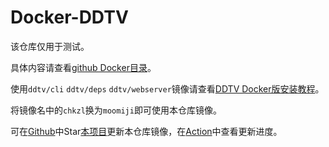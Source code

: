 # Docker-DDTV

该仓库仅用于测试。

具体内容请查看[github Docker目录](https://github.com/moomiji/docker-ddtv/tree/master/Docker)。

使用`ddtv/cli` `ddtv/deps` `ddtv/webserver`镜像请查看[DDTV Docker版安装教程](https://github.com/moomiji/docker-ddtv/blob/master/Doc/docs/install/Docker.md)。

将镜像名中的`chkzl`换为`moomiji`即可使用本仓库镜像。

可在[Github](https://github.com/moomiji/docker-ddtv)中Star[本项目](https://github.com/moomiji/docker-ddtv)更新本仓库镜像，在[Action](https://github.com/moomiji/Docker-DDTVLiveRec/actions/workflows/DDTVLiveRec_docker.yml)中查看更新进度。
